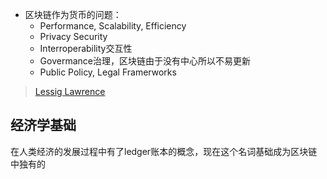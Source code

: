 + 区块链作为货币的问题：
	+ Performance, Scalability, Efficiency
	+ Privacy Security
	+ Interroperability交互性
	+ Govermance治理，区块链由于没有中心所以不易更新
	+ Public Policy, Legal Framerworks

>[Lessig Lawrence](http://pne.people.si.umich.edu/kellogg/045.html)

## 经济学基础

在人类经济的发展过程中有了ledger账本的概念，现在这个名词基础成为区块链中独有的


